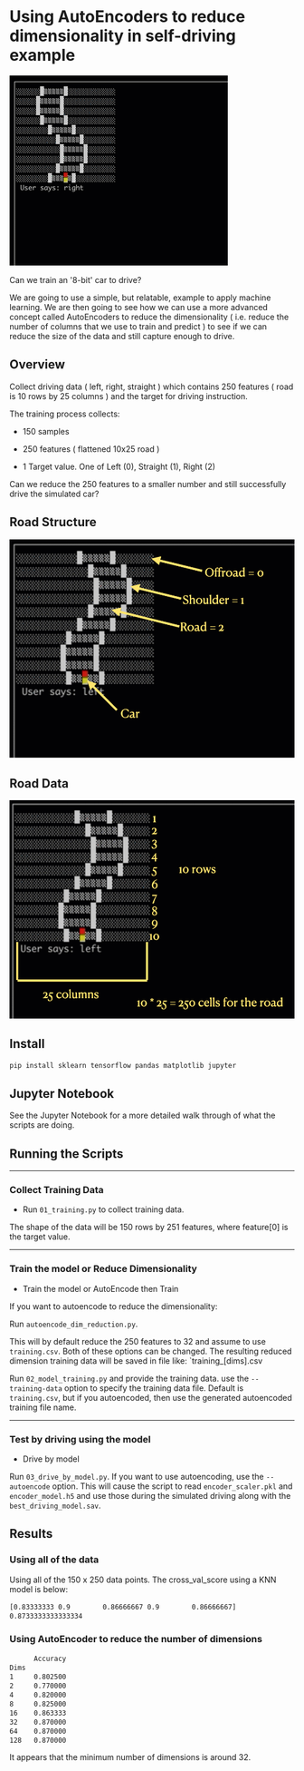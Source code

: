 # Using AutoEncoders to reduce dimensionality in self-driving example

![DrivingSample](./images/driving_sample.gif)

Can we train an '8-bit' car to drive?

We are going to use a simple, but relatable, example to apply machine learning.  We are then going to see how we can use a more advanced concept called AutoEncoders to reduce the dimensionality ( i.e. reduce the number of columns that we use to train and predict ) to see if we can reduce the size of the data and still capture enough to drive.

## Overview

Collect driving data ( left, right, straight ) which contains 250 features ( road is 10 rows by 25 columns ) and the target for driving instruction.

The training process collects:

* 150 samples

* 250 features ( flattened 10x25 road )

* 1 Target value.  One of Left (0), Straight (1), Right (2) 

Can we reduce the 250 features to a smaller number and still successfully drive the simulated car?

## Road Structure

![RA](./images/road_anatomy.png)

## Road Data

![RD](./images/road_data.png)

## Install

```shell
pip install sklearn tensorflow pandas matplotlib jupyter
```
## Jupyter Notebook

See the Jupyter Notebook for a more detailed walk through of what the scripts are doing.


## Running the Scripts

---
### Collect Training Data

* Run `01_training.py` to collect training data.

The shape of the data will be 150 rows by 251 features, where feature[0] is the target value.

---

### Train the model or Reduce Dimensionality

* Train the model or AutoEncode then Train

If you want to autoencode to reduce the dimensionality:

Run `autoencode_dim_reduction.py`.

This will by default reduce the 250 features to 32 and assume to use `training.csv`.  Both of these options can be changed.  The resulting reduced dimension training data will be saved in file like: `training_[dims].csv

Run `02_model_training.py` and provide the training data.  use the `--training-data` option to specify the training data file.  Default is `training.csv`, but if you autoencoded, then use the generated autoencoded training file name.

---

### Test by driving using the model

* Drive by model

Run `03_drive_by_model.py`.  If you want to use autoencoding, use the `--autoencode` option.  This will cause the script to read `encoder_scaler.pkl` and `encoder_model.h5` and use those during the simulated driving along with the `best_driving_model.sav`.


## Results

### Using all of the data

Using all of the 150 x 250 data points.  The cross_val_score using a KNN model is below:

```text
[0.83333333 0.9        0.86666667 0.9        0.86666667] 0.8733333333333334
```

### Using AutoEncoder to reduce the number of dimensions

```text
      Accuracy
Dims          
1     0.802500
2     0.770000
4     0.820000
8     0.825000
16    0.863333
32    0.870000
64    0.870000
128   0.870000
```

It appears that the minimum number of dimensions is around 32.

